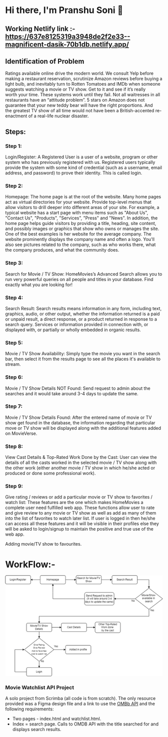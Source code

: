 # Hi there, I'm Pranshu Soni 👋

## Working Netlify link :-  https://637e8125319a3948de2f2e33--magnificent-dasik-70b1db.netlify.app/



## Identification of Problem

Ratings available online drive the modern world. We consult Yelp before making a restaurant reservation, scrutinize Amazon reviews before buying a light bulb, and inevitably turn to Rotten Tomatoes and IMDb when someone suggests watching a movie or TV show. Get to it and see if it’s really worth your time. These systems work until they fail. Not all waitresses in all restaurants have an “attitude problem”. 5 stars on Amazon does not guarantee that your new teddy bear will have the right proportions. And the greatest TV show of all time would not have been a British-accented re-enactment of a real-life nuclear disaster.

## Steps:

### Step 1:

Login/Register: A Registered User is a user of a website, program or other system who has previously registered with us. Registered users typically provide the system with some kind of credential (such as a username, email address, and password) to prove their identity. This is called login.

### Step 2:

Homepage: The home page is at the root of the website. Many home pages act as virtual directories for your website. Provide top-level menus that allow visitors to drill deeper into different areas of your site. For example, a typical website has a start page with menu items such as "About Us", "Contact Us", "Products", "Services", "Press" and "News".
In addition, the home page helps guide visitors by providing a title, heading, site content, and possibly images or graphics that show who owns or manages the site. One of the best examples is her website for the average company. The website prominently displays the company name and often a logo. You'll also see pictures related to the company, such as who works there, what the company produces, and what the community does.

### Step 3:

Search for Movie / TV Show: HomeMovies’s Advanced Search allows you to run very powerful queries on all people and titles in your database. Find exactly what you are looking for!

### Step 4:

Search Result: Search results means information in any form, including text, graphics, audio, or other output, whether the information returned is a paid or unpaid result, a direct response, or a product returned in response to a search query. Services or information provided in connection with, or displayed with, or partially or wholly embedded in organic results.

### Step 5:

Movie / TV Show Availability: Simply type the movie you want in the search bar, then select it from the results page to see all the places it's available to stream.

### Step 6:

Movie / TV Show Details NOT Found: Send request to admin about the searches and it would take around 3-4 days to update the same.

### Step 7:

Movie / TV Show Details Found: After the entered name of movie or TV show get found in the database, the information regarding that particular move or TV show will be displayed along with the additional features added on MovieVerse.

### Step 8:

View Cast Details & Top-Rated Work Done by the Cast: User can view the details of all the casts worked in the selected movie / TV show along with the other work (either another movie / TV show in which he/she acted or produced or done some professional work).

### Step 9:

Give rating / reviews or add a particular movie or TV show to favorites / watch list: These features are the one which makes HomeMovies a complete user need fulfilled web app. These functions allow user to rate and give review to any movie or TV show as well as add as many of them into the list of favorites to watch later list. If user is logged in then he/she can access all these features and it will be visible in their profiles else they will be asked to login/signup to maintain the positive and true use of the web app.

Adding movie/TV show to favourites.

# WorkFlow:-

<img src="Picture1.png" />

### Movie Watchlist API Project

A solo project from Scrimba (all code is from scratch). The only resource provided was a Figma design file and a link to use the [OMBb API](https://www.omdbapi.com/) and the following requirements:

- Two pages - index.html and watchlist.html.
- Index = search page. Calls to OMDB API with the title searched for and displays search results.

[linkedin]: https://www.linkedin.com/in/pranshu-soni-145427200/
